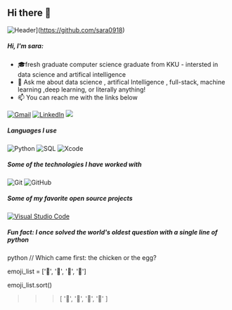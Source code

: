 ## Hi there 👋
![Header](https://github.com/sara0918/sara0918/raw/master/profile.gif)](https://github.com/sara0918)

##### Hi, I'm sara:

- 🎓fresh graduate computer science graduate from KKU - intersted in data science and artifical intelligence 
- :speech_balloon: Ask me about data science , artifical Intelligence , full-stack, machine learning ,deep learning, or literally anything!
- :mailbox: You can reach me with the links below

[![Gmail](https://img.shields.io/badge/-GMAIL-D14836?style=for-the-badge&logo=gmail&logoColor=white)](mailto:saraalialamer@gmail.com)
[![LinkedIn](https://img.shields.io/badge/-LINKEDIN-0077B5?style=for-the-badge&logo=linkedin&logoColor=white)](https://www.linkedin.com/in/-sara-ali)
[<img src="https://img.shields.io/badge/twitter-%231DA1F2.svg?&style=for-the-badge&logo=twitter&logoColor=white">](https://x.com/sarahail27?s=21&t=sYIoa0XHc9u5Ce1Lfo7owA)

##### Languages I use

![Python](https://img.shields.io/badge/-Python-000000?style=flat&logo=python)
![SQL](https://img.shields.io/badge/-SQL-000000?style=flat&logo=postgresql)
![Xcode](https://img.shields.io/badge/Xcode-1575F9?style=flat-square&logo=Xcode&logoColor=white)

##### Some of the technologies I have worked with

![Git](https://img.shields.io/badge/-Git-222222?style=flat&logo=git&logoColor=F05032)
![GitHub](https://img.shields.io/badge/-GitHub-222222?style=flat&logo=github&logoColor=181717)

##### Some of my favorite open source projects
[![Visual Studio Code](https://img.shields.io/badge/-VSCode-444444?style=flat&logo=visual-studio-code&logoColor=007ACC)](https://github.com/microsoft/vscode)


##### Fun fact: I once solved the world's oldest question with a single line of python
<!-- wi*quL3fcV -->

python
// Which came first: the chicken or the egg?

emoji_list = ['🥚', '🐣', '🐥', '🐔']

emoji_list.sort()

>>> [ '🐔', '🐣', '🐥', '🥚' ]
